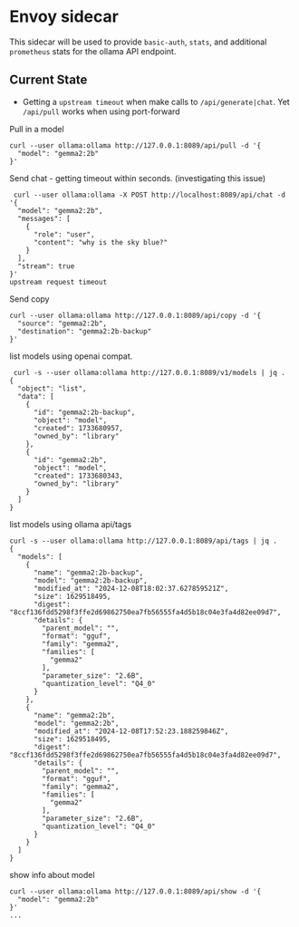 # Envoy sidecar

This sidecar will be used to provide `basic-auth`, `stats`, and additional `prometheus` stats for the ollama API endpoint.

## Current State

- Getting a `upstream timeout` when make calls to `/api/generate|chat`. Yet `/api/pull` works when using port-forward

Pull in a model
```
curl --user ollama:ollama http://127.0.0.1:8089/api/pull -d '{
  "model": "gemma2:2b"
}'
```


Send chat - getting timeout within seconds. (investigating this issue) 
```
 curl --user ollama:ollama -X POST http://localhost:8089/api/chat -d '{
  "model": "gemma2:2b",
  "messages": [
    {
      "role": "user",
      "content": "why is the sky blue?"
    }
  ],
  "stream": true
}'
upstream request timeout
```

Send copy 
```
curl --user ollama:ollama http://127.0.0.1:8089/api/copy -d '{
  "source": "gemma2:2b",
  "destination": "gemma2:2b-backup"
}'

```

list models using openai compat.
```
 curl -s --user ollama:ollama http://127.0.0.1:8089/v1/models | jq .
{
  "object": "list",
  "data": [
    {
      "id": "gemma2:2b-backup",
      "object": "model",
      "created": 1733680957,
      "owned_by": "library"
    },
    {
      "id": "gemma2:2b",
      "object": "model",
      "created": 1733680343,
      "owned_by": "library"
    }
  ]
}

```

list models using ollama api/tags

```
curl -s --user ollama:ollama http://127.0.0.1:8089/api/tags | jq .
{
  "models": [
    {
      "name": "gemma2:2b-backup",
      "model": "gemma2:2b-backup",
      "modified_at": "2024-12-08T18:02:37.627859521Z",
      "size": 1629518495,
      "digest": "8ccf136fdd5298f3ffe2d69862750ea7fb56555fa4d5b18c04e3fa4d82ee09d7",
      "details": {
        "parent_model": "",
        "format": "gguf",
        "family": "gemma2",
        "families": [
          "gemma2"
        ],
        "parameter_size": "2.6B",
        "quantization_level": "Q4_0"
      }
    },
    {
      "name": "gemma2:2b",
      "model": "gemma2:2b",
      "modified_at": "2024-12-08T17:52:23.188259846Z",
      "size": 1629518495,
      "digest": "8ccf136fdd5298f3ffe2d69862750ea7fb56555fa4d5b18c04e3fa4d82ee09d7",
      "details": {
        "parent_model": "",
        "format": "gguf",
        "family": "gemma2",
        "families": [
          "gemma2"
        ],
        "parameter_size": "2.6B",
        "quantization_level": "Q4_0"
      }
    }
  ]
}
```

show info about model
```
curl --user ollama:ollama http://127.0.0.1:8089/api/show -d '{
  "model": "gemma2:2b"
}'
...
```